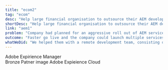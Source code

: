 ```yaml
---
title: "ecom2"
tag: "ecom"
desc: "Help large financial organisation to outsource their AEM development activity offshore with a dedicated team1"
shortDesc: "Help large financial organisation to outsource their AEM development."
link: "aem1"
problem: "Company had planned for an aggressive roll out of AEM services beyond the existing resource capacity."
outcome: "Faster go live and the company could launch multiple services with the same number of onroll AEM team."
whatWeDid: "We helped them with a remote development team, consisting of 2 Sr. AEM Developer, 2 AEM developers, 1 specialist frontend developer, 2 member QA to assist in their internal AEM developments and their Authors."
---
```

<div>
<img src="" />Adobe Expirience Manager
</div>
Bronze Patner
image Adobe Expieience Cloud
